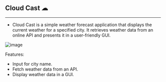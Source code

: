 
 ## Cloud Cast ☁
-----------------

- Cloud Cast is a simple weather forecast application that displays the current weather for a specified city. It retrieves weather data from an online API and presents it in a user-friendly GUI.

![image](https://github.com/Tharul-J/Cloud-Cast/assets/171511675/647d740a-2a7e-464a-86c9-e4bdda38c3db)

Features:
   - Input for city name.
   - Fetch weather data from an API.
   - Display weather data in a GUI.